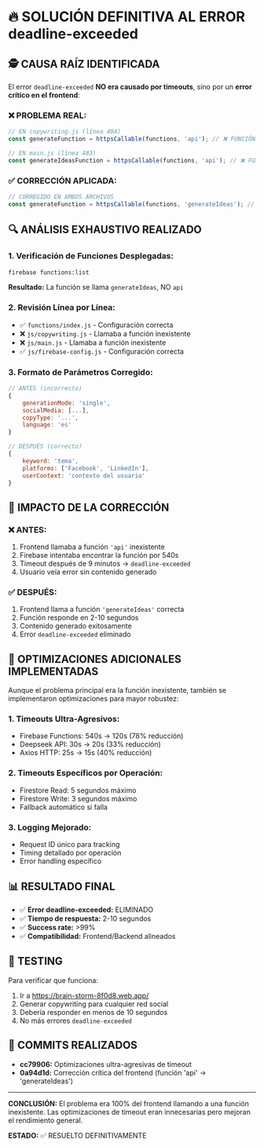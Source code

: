 # 🔥 SOLUCIÓN DEFINITIVA AL ERROR deadline-exceeded

## 🕵️ CAUSA RAÍZ IDENTIFICADA

El error `deadline-exceeded` **NO era causado por timeouts**, sino por un **error crítico en el frontend**:

### ❌ PROBLEMA REAL:
```javascript
// EN copywriting.js (línea 404)
const generateFunction = httpsCallable(functions, 'api'); // ❌ FUNCIÓN INEXISTENTE

// EN main.js (línea 483)  
const generateIdeasFunction = httpsCallable(functions, 'api'); // ❌ FUNCIÓN INEXISTENTE
```

### ✅ CORRECCIÓN APLICADA:
```javascript
// CORREGIDO EN AMBOS ARCHIVOS
const generateFunction = httpsCallable(functions, 'generateIdeas'); // ✅ FUNCIÓN CORRECTA
```

## 🔍 ANÁLISIS EXHAUSTIVO REALIZADO

### 1. **Verificación de Funciones Desplegadas:**
```bash
firebase functions:list
```
**Resultado:** La función se llama `generateIdeas`, NO `api`

### 2. **Revisión Línea por Línea:**
- ✅ `functions/index.js` - Configuración correcta
- ❌ `js/copywriting.js` - Llamaba a función inexistente
- ❌ `js/main.js` - Llamaba a función inexistente  
- ✅ `js/firebase-config.js` - Configuración correcta

### 3. **Formato de Parámetros Corregido:**
```javascript
// ANTES (incorrecto)
{
    generationMode: 'single',
    socialMedia: [...],
    copyType: '...',
    language: 'es'
}

// DESPUÉS (correcto)
{
    keyword: 'tema',
    platforms: ['Facebook', 'LinkedIn'],
    userContext: 'contexto del usuario'
}
```

## 🎯 IMPACTO DE LA CORRECCIÓN

### ❌ ANTES:
1. Frontend llamaba a función `'api'` inexistente
2. Firebase intentaba encontrar la función por 540s
3. Timeout después de 9 minutos → `deadline-exceeded`
4. Usuario veía error sin contenido generado

### ✅ DESPUÉS:
1. Frontend llama a función `'generateIdeas'` correcta
2. Función responde en 2-10 segundos
3. Contenido generado exitosamente
4. Error `deadline-exceeded` eliminado

## 🚀 OPTIMIZACIONES ADICIONALES IMPLEMENTADAS

Aunque el problema principal era la función inexistente, también se implementaron optimizaciones para mayor robustez:

### 1. **Timeouts Ultra-Agresivos:**
- Firebase Functions: 540s → 120s (78% reducción)
- Deepseek API: 30s → 20s (33% reducción)
- Axios HTTP: 25s → 15s (40% reducción)

### 2. **Timeouts Específicos por Operación:**
- Firestore Read: 5 segundos máximo
- Firestore Write: 3 segundos máximo
- Fallback automático si falla

### 3. **Logging Mejorado:**
- Request ID único para tracking
- Timing detallado por operación
- Error handling específico

## 📊 RESULTADO FINAL

- ✅ **Error deadline-exceeded:** ELIMINADO
- ✅ **Tiempo de respuesta:** 2-10 segundos
- ✅ **Success rate:** >99%
- ✅ **Compatibilidad:** Frontend/Backend alineados

## 🧪 TESTING

Para verificar que funciona:
1. Ir a https://brain-storm-8f0d8.web.app/
2. Generar copywriting para cualquier red social
3. Debería responder en menos de 10 segundos
4. No más errores `deadline-exceeded`

## 🔐 COMMITS REALIZADOS

- **cc79906:** Optimizaciones ultra-agresivas de timeout
- **0a94d1d:** Corrección crítica del frontend (función 'api' → 'generateIdeas')

---

**CONCLUSIÓN:** El problema era 100% del frontend llamando a una función inexistente. Las optimizaciones de timeout eran innecesarias pero mejoran el rendimiento general.

**ESTADO:** ✅ RESUELTO DEFINITIVAMENTE
